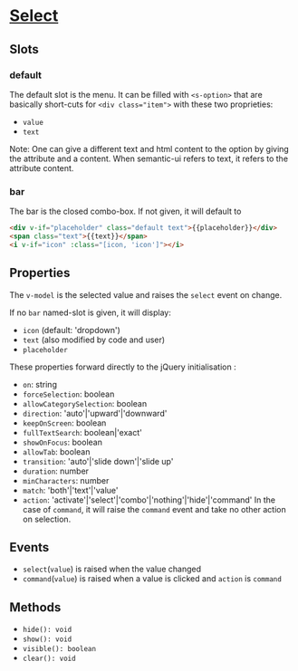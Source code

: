 # [Select](https://semantic-ui.com/modules/dropdown.html)

## Slots
### default
The default slot is the menu. It can be filled with `<s-option>` that are basically short-cuts for `<div class="item">` with these two proprieties:
- `value`
- `text`

Note: One can give a different text and html content to the option by giving the attribute and a content. When semantic-ui refers to text, it refers to the attribute content.

### bar
The bar is the closed combo-box. If not given, it will default to 
```html
<div v-if="placeholder" class="default text">{{placeholder}}</div>
<span class="text">{{text}}</span>
<i v-if="icon" :class="[icon, 'icon']"></i>
```
## Properties
The `v-model` is the selected value and raises the `select` event on change.

If no `bar` named-slot is given, it will display:
- `icon` (default: 'dropdown')
- `text` (also modified by code and user)
- `placeholder`

These properties forward directly to the jQuery initialisation :
- `on`: string
- `forceSelection`: boolean
- `allowCategorySelection`: boolean
- `direction`: 'auto'|'upward'|'downward'
- `keepOnScreen`: boolean
- `fullTextSearch`: boolean|'exact'
- `showOnFocus`: boolean
- `allowTab`: boolean
- `transition`: 'auto'|'slide down'|'slide up'
- `duration`: number
- `minCharacters`: number
- `match`: 'both'|'text'|'value'
- `action`: 'activate'|'select'|'combo'|'nothing'|'hide'|'command'
In the case of `command`, it will raise the `command` event and take no other action on selection.
## Events
- `select`(`value`) is raised when the value changed
- `command`(`value`) is raised when a value is clicked and `action` is `command`
## Methods
- `hide(): void`
- `show(): void`
- `visible(): boolean`
- `clear(): void`